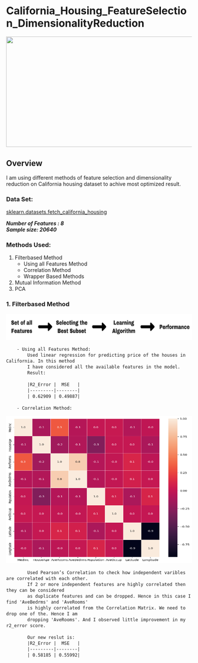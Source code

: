 # California_Housing_FeatureSelection_DimensionalityReduction

<img src="https://github.com/skp163/California_Housing_FeatureSelection_DimensionalityReduction/blob/main/Assets/Feature%20Selection%20%26%20Dimensionality%20Reduction%20(1).gif" width="800" height="300" />

## Overview
I am using different methods of feature selection and dimensionality reduction on California housing dataset to achive most optimized result. 

### Data Set: <br/>
[sklearn.datasets.fetch_california_housing](https://scikit-learn.org/stable/modules/generated/sklearn.datasets.fetch_california_housing.html)

***Number of Features : 8*** <br/>
***Sample size: 20640***

### Methods Used:
1. Filterbased Method
    - Using all Features Method
    - Correlation Method
    - Wrapper Based Methods
2. Mutual Information Method
3. PCA


### 1. Filterbased Method

<img src="https://github.com/skp163/California_Housing_FeatureSelection_DimensionalityReduction/blob/main/Assets/Filter_1.png" width="600" height="70" />

        - Using all Features Method:
            Used linear regression for predicting price of the houses in California. In this method
            I have considered all the available features in the model.
            Result:

            |R2_Error |  MSE   |
            |---------|--------|
            | 0.62909 | 0.49887|

        - Correlation Method:
        
<img src="https://github.com/skp163/California_Housing_FeatureSelection_DimensionalityReduction/blob/main/Assets/Correlation_Matrix1.png" width="600" height="400" />
        
            Used Pearson’s Correlation to check how independent varibles are correlated with each other.
            If 2 or more independent features are highly correlated then they can be considered
            as duplicate features and can be dropped. Hence in this case I find 'AveBedrms' and 'AveRooms'
            is highly correlated from the Correlation Matrix. We need to drop one of the. Hence I am
            dropping 'AveRooms'. And I observed little improvement in my r2_error score.

            Our new reslut is:
            |R2_Error |  MSE   |
            |---------|--------|
            | 0.58185 | 0.55992|
